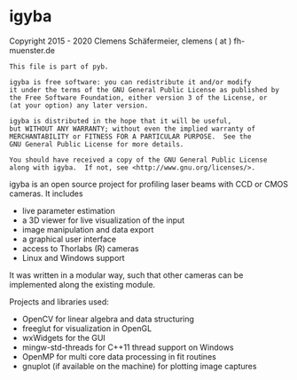 # igyba

Copyright 2015 - 2020 Clemens Schäfermeier, clemens ( at ) fh-muenster.de

    This file is part of pyb.

    igyba is free software: you can redistribute it and/or modify
    it under the terms of the GNU General Public License as published by
    the Free Software Foundation, either version 3 of the License, or
    (at your option) any later version.

    igyba is distributed in the hope that it will be useful,
    but WITHOUT ANY WARRANTY; without even the implied warranty of
    MERCHANTABILITY or FITNESS FOR A PARTICULAR PURPOSE.  See the
    GNU General Public License for more details.

    You should have received a copy of the GNU General Public License
    along with igyba.  If not, see <http://www.gnu.org/licenses/>.

igyba is an open source project for profiling laser beams with CCD or CMOS cameras. It includes
  - live parameter estimation
  - a 3D viewer for live visualization of the input
  - image manipulation and data export
  - a graphical user interface
  - access to Thorlabs (R) cameras
  - Linux and Windows support

It was written in a modular way, such that other cameras can be implemented along the existing module.

Projects and libraries used:
  - OpenCV for linear algebra and data structuring
  - freeglut for visualization in OpenGL
  - wxWidgets for the GUI
  - mingw-std-threads for C++11 thread support on Windows
  - OpenMP for multi core data processing in fit routines
  - gnuplot (if available on the machine) for plotting image captures
  
